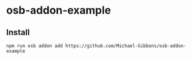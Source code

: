 # osb-addon-example

## Install

```
npm run osb addon add https://github.com/Michael-Gibbons/osb-addon-example
```